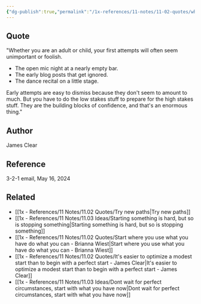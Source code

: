```yaml
---
{"dg-publish":true,"permalink":"/1x-references/11-notes/11-02-quotes/whether-you-are-an-adult-or-child-your-first-attempts-will-often-seem-unimportant-or-foolish-james-clear/","title":"Whether you are an adult or child, your first attempts will often seem unimportant or foolish - James Clear","created":"2024-05-17T13:02:10.988+03:00","updated":"2024-05-17T13:02:10.988+03:00"}
---
```



## Quote
"Whether you are an adult or child, your first attempts will often seem unimportant or foolish.

- The open mic night at a nearly empty bar.
- The early blog posts that get ignored.
- The dance recital on a little stage.

Early attempts are easy to dismiss because they don't seem to amount to much. But you have to do the low stakes stuff to prepare for the high stakes stuff. They are the building blocks of confidence, and that's an enormous thing."

## Author
James Clear

## Reference
3-2-1 email, May 16, 2024

## Related
- [[1x - References/11 Notes/11.02 Quotes/Try new paths\|Try new paths]]
- [[1x - References/11 Notes/11.03 Ideas/Starting something is hard, but so is stopping something\|Starting something is hard, but so is stopping something]]
- [[1x - References/11 Notes/11.02 Quotes/Start where you use what you have do what you can - Brianna Wiest\|Start where you use what you have do what you can - Brianna Wiest]]
- [[1x - References/11 Notes/11.02 Quotes/It's easier to optimize a modest start than to begin with a perfect start - James Clear\|It's easier to optimize a modest start than to begin with a perfect start - James Clear]]
- [[1x - References/11 Notes/11.03 Ideas/Dont wait for perfect circumstances, start with what you have now\|Dont wait for perfect circumstances, start with what you have now]]
